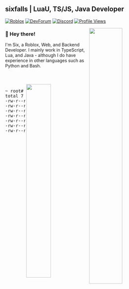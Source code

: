 ## sixfalls | LuaU, TS/JS, Java Developer

[![Roblox](https://img.shields.io/badge/dynamic/json?color=red&label=Roblox&query=count&suffix=%20Followers&url=https%3A%2F%2Ffriends.roblox.com%2Fv1%2Fusers%2F193632792%2Ffollowers%2Fcount&style=for-the-badge&logo=Roblox)](https://www.roblox.com/users/193632792/profile)
[![DevForum](https://img.shields.io/badge/dynamic/json?color=9cf&label=DevForum&query=user.profile_view_count&suffix=%20Views&url=https%3A%2F%2Fdevforum.roblox.com%2Fu%2Fhvrtlvs.json&style=for-the-badge&logo=Roblox)](https://devforum.roblox.com/u/hvrtlvs/summary)
[![Discord](https://img.shields.io/badge/Discord-Profile-blue?style=for-the-badge&logo=Discord&logoColor=white)](https://discord.com/users/303173495918034945)
[![Profile Views](https://komarev.com/ghpvc/?username=6ixfalls&style=for-the-badge&color=yellow)](https://github.com/antonkomarev/github-profile-views-counter)

<img align="right" width="46%" src="https://github-readme-stats.sixfalls.me/api?username=6ixfalls&theme=github_dark&hide_border=true&border_radius=10&count_private=true">

### 👋 Hey there!
I'm Six, a Roblox, Web, and Backend Developer. I mainly work in TypeScript, Lua, and Java - although I do have experience in other languages such as Python and Bash.
<br/><br/><br/><br/>
<a href="https://discord.com/users/303173495918034945"><img align="right" width="40%" src="https://lanyard-profile-readme.vercel.app/api/303173495918034945?bg=0D1117"></a>

<!--START_SECTION:projects-->
<pre>
~ root# ls -o work/
total 7
-rw-r--r-- 1 sixfalls  743424 May 01 03:46 <a href="https://github.com/6ixfalls/6ixfalls">6ixfalls.js</a>
-rw-r--r-- 1 sixfalls 8098816 Feb 05 04:52 <a href="https://github.com/6ixfalls/6ixfalls.github.io">6ixfalls.github.io.vue</a>
-rw-r--r-- 1 sixfalls  561152 Oct 01 01:08 <a href="https://github.com/6ixfalls/AstrahacksProject2">astrahacksproject2.js</a>
-rw-r--r-- 1 sixfalls 1124352 May 06 05:17 <a href="https://github.com/6ixfalls/github-readme-stats">github-readme-stats.js</a>
-rw-r--r-- 1 sixfalls   58368 May 06 05:21 <a href="https://github.com/6ixfalls/QuickAbout">quickabout.js</a>
-rw-r--r-- 1 sixfalls  481280 Feb 06 20:14 <a href="https://github.com/6ixfalls/RPresence">rpresence.ts</a>
-rw-r--r-- 1 sixfalls   57344 Oct 05 01:17 <a href="https://github.com/6ixfalls/sync-in-roblox">sync-in-roblox.ts</a>
</pre>
<!--END_SECTION:projects-->

[//]: <> (<img align="right" width="45%" src="https://github-readme-stats.vercel.app/api/top-langs/?username=6ixfalls&theme=github_dark&hide_border=true&layout=compact&border_radius=10">)
[//]: <> (<a role="button" tabindex="0" href="#"><img src="http://6ixfalls.vercel.app/api/banner" width="100%" draggable="false"></a>)
